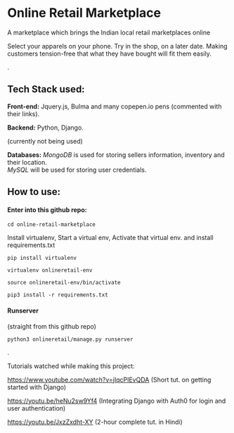 # Online Retail Marketplace

A marketplace which brings the Indian local retail marketplaces online

Select your apparels on your phone. Try in the shop, on a later date. Making customers tension-free that what they have bought will fit them easily.


  .
  
  
  
## Tech Stack used:

**Front-end:** Jquery.js, Bulma and many copepen.io pens (commented with their links).

**Backend:** Python, Django.

(currently not being used)


**Databases:** *MongoDB* is used for storing sellers information, inventory and their location.  
 *MySQL* will be used for storing user credentials.





    
## How to use:
  
#### Enter into this github repo:

`cd online-retail-marketplace`


  Install virtualenv, Start a virtual env, Activate that virtual env. and install requirements.txt

 `pip install virtualenv`
 
 
 `virtualenv onlineretail-env`
 
 
 `source onlineretail-env/bin/activate`
 
   
 `pip3 install -r requirements.txt`  

#### Runserver
(straight from this github repo)

  `python3 onlineretail/manage.py runserver`


  .  


Tutorials watched while making this project:
  
  
  https://www.youtube.com/watch?v=jIqcPIEvQDA (Short tut. on getting started with Django)


  https://youtu.be/heNu2sw9Yf4 (Integrating Django with Auth0 for login and user authentication)


  https://youtu.be/JxzZxdht-XY (2-hour complete tut. in Hindi)